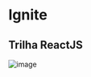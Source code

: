 # Ignite
## Trilha **ReactJS**

![image](https://user-images.githubusercontent.com/74268252/132985277-82a12dda-f835-4bfb-8bc1-2c48f311df8f.png)
